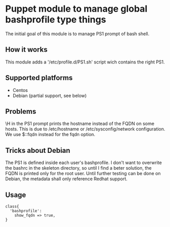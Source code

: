 Puppet module to manage global bashprofile type things
===

The initial goal of this module is to manage PS1 prompt of bash shell.

How it works
---

This module adds a '/etc/profile.d/PS1.sh' script wich contains the right PS1.

Supported platforms
---

* Centos
* Debian (partial support, see below)

Problems
---

\H in the PS1 prompt prints the hostname instead of the FQDN on some hosts. This is due to /etc/hostname or /etc/sysconfig/network configuration.
We use $::fqdn instead for the fqdn option.

Tricks about Debian
---

The PS1 is defined inside each user's bashprofile. I don't want to overwrite the bashrc in the skeleton directory, so until I find a beter solution, the FQDN is printed only for the root user. Until further testing can be done on Debian, the metadata shall only reference Redhat support.

Usage
---

```puppet
class{
  'bashprofile':
    show_fqdn => true,
}
```
